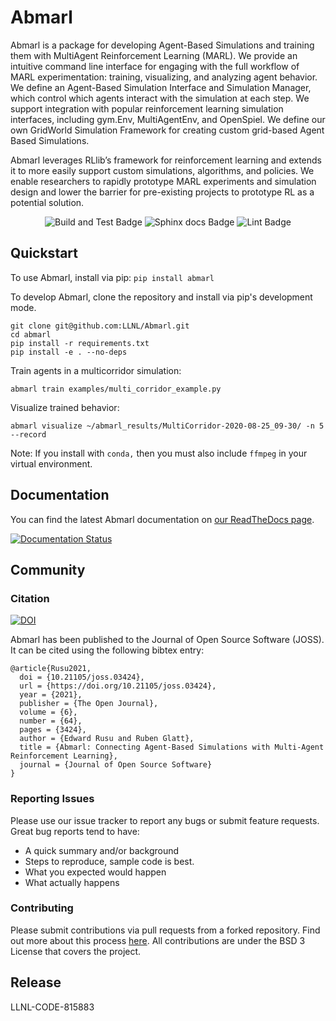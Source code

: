 # Abmarl

Abmarl is a package for developing Agent-Based Simulations and training them with
MultiAgent Reinforcement Learning (MARL). We provide an intuitive command line
interface for engaging with the full workflow of MARL experimentation: training,
visualizing, and analyzing agent behavior. We define an Agent-Based Simulation
Interface and Simulation Manager, which control which agents interact with the
simulation at each step. We support integration with popular reinforcement learning
simulation interfaces, including gym.Env, MultiAgentEnv, and OpenSpiel. We define
our own GridWorld Simulation Framework for creating custom grid-based Agent Based
Simulations.

Abmarl leverages RLlib’s framework for reinforcement learning and extends it to
more easily support custom simulations, algorithms, and policies. We enable researchers to rapidly
prototype MARL experiments and simulation design and lower the barrier for pre-existing
projects to prototype RL as a potential solution.

<p align="center">
  <img src="https://github.com/LLNL/Abmarl/actions/workflows/build-and-test.yml/badge.svg" alt="Build and Test Badge" />
  <img src="https://github.com/LLNL/Abmarl/actions/workflows/build-docs.yml/badge.svg" alt="Sphinx docs Badge" />
  <img src="https://github.com/LLNL/Abmarl/actions/workflows/lint.yml/badge.svg" alt="Lint Badge" />
</p>


## Quickstart

To use Abmarl, install via pip: `pip install abmarl`

To develop Abmarl, clone the repository and install via pip's development mode.

```
git clone git@github.com:LLNL/Abmarl.git
cd abmarl
pip install -r requirements.txt
pip install -e . --no-deps
```

Train agents in a multicorridor simulation:
```
abmarl train examples/multi_corridor_example.py
```

Visualize trained behavior:
```
abmarl visualize ~/abmarl_results/MultiCorridor-2020-08-25_09-30/ -n 5 --record
```

Note: If you install with `conda,` then you must also include `ffmpeg` in your
virtual environment.

## Documentation

You can find the latest Abmarl documentation on
[our ReadTheDocs page](https://abmarl.readthedocs.io/en/latest/index.html).

[![Documentation Status](https://readthedocs.org/projects/abmarl/badge/?version=latest)](https://abmarl.readthedocs.io/en/latest/?badge=latest)


## Community

### Citation

[![DOI](https://joss.theoj.org/papers/10.21105/joss.03424/status.svg)](https://doi.org/10.21105/joss.03424)

Abmarl has been published to the Journal of Open Source Software (JOSS). It can
be cited using the following bibtex entry:

```
@article{Rusu2021,
  doi = {10.21105/joss.03424},
  url = {https://doi.org/10.21105/joss.03424},
  year = {2021},
  publisher = {The Open Journal},
  volume = {6},
  number = {64},
  pages = {3424},
  author = {Edward Rusu and Ruben Glatt},
  title = {Abmarl: Connecting Agent-Based Simulations with Multi-Agent Reinforcement Learning},
  journal = {Journal of Open Source Software}
}
```

### Reporting Issues

Please use our issue tracker to report any bugs or submit feature requests. Great
bug reports tend to have:
- A quick summary and/or background
- Steps to reproduce, sample code is best.
- What you expected would happen
- What actually happens

### Contributing

Please submit contributions via pull requests from a forked repository. Find out
more about this process [here](https://guides.github.com/introduction/flow/index.html).
All contributions are under the BSD 3 License that covers the project.

## Release

LLNL-CODE-815883
